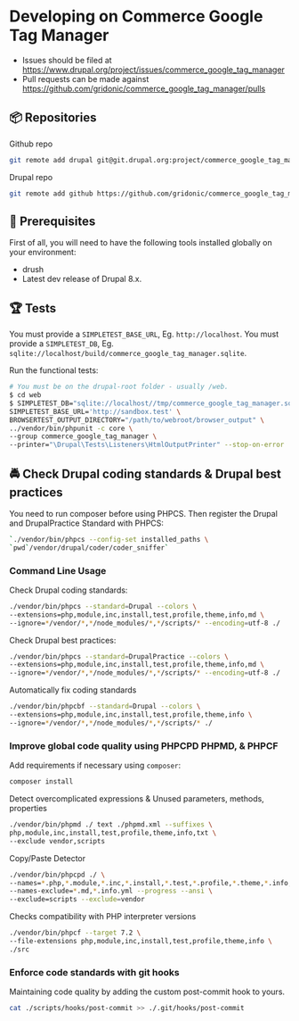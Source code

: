 # Developing on Commerce Google Tag Manager

- Issues should be filed at
  https://www.drupal.org/project/issues/commerce_google_tag_manager
- Pull requests can be made against
  https://github.com/gridonic/commerce_google_tag_manager/pulls

## 📦 Repositories

Github repo

```bash
git remote add drupal git@git.drupal.org:project/commerce_google_tag_manager.git
```

Drupal repo

```bash
git remote add github https://github.com/gridonic/commerce_google_tag_manager
```

## 🔧 Prerequisites

First of all, you will need to have the following tools installed
globally on your environment:

- drush
- Latest dev release of Drupal 8.x.

## 🏆 Tests

You must provide a `SIMPLETEST_BASE_URL`, Eg. `http://localhost`.
You must provide a `SIMPLETEST_DB`, Eg. `sqlite://localhost/build/commerce_google_tag_manager.sqlite`.

Run the functional tests:

```bash
# You must be on the drupal-root folder - usually /web.
$ cd web
$ SIMPLETEST_DB="sqlite://localhost//tmp/commerce_google_tag_manager.sqlite" \
SIMPLETEST_BASE_URL='http://sandbox.test' \
BROWSERTEST_OUTPUT_DIRECTORY="/path/to/webroot/browser_output" \
../vendor/bin/phpunit -c core \
--group commerce_google_tag_manager \
--printer="\Drupal\Tests\Listeners\HtmlOutputPrinter" --stop-on-error
```

## 🚔 Check Drupal coding standards & Drupal best practices

You need to run composer before using PHPCS. Then register the Drupal
and DrupalPractice Standard with PHPCS:

```bash
`./vendor/bin/phpcs --config-set installed_paths \
`pwd`/vendor/drupal/coder/coder_sniffer`
```

### Command Line Usage

Check Drupal coding standards:

```bash
./vendor/bin/phpcs --standard=Drupal --colors \
--extensions=php,module,inc,install,test,profile,theme,info,md \
--ignore=*/vendor/*,*/node_modules/*,*/scripts/* --encoding=utf-8 ./
```

Check Drupal best practices:

```bash
./vendor/bin/phpcs --standard=DrupalPractice --colors \
--extensions=php,module,inc,install,test,profile,theme,info,md \
--ignore=*/vendor/*,*/node_modules/*,*/scripts/* --encoding=utf-8 ./
```

Automatically fix coding standards

```bash
./vendor/bin/phpcbf --standard=Drupal --colors \
--extensions=php,module,inc,install,test,profile,theme,info \
--ignore=*/vendor/*,*/node_modules/*,*/scripts/* ./
```

### Improve global code quality using PHPCPD PHPMD, & PHPCF

Add requirements if necessary using `composer`:

```bash
composer install
```

Detect overcomplicated expressions & Unused parameters, methods, properties

```bash
./vendor/bin/phpmd ./ text ./phpmd.xml --suffixes \
php,module,inc,install,test,profile,theme,info,txt \
--exclude vendor,scripts
```

Copy/Paste Detector

```bash
./vendor/bin/phpcpd ./ \
--names=*.php,*.module,*.inc,*.install,*.test,*.profile,*.theme,*.info,*.txt \
--names-exclude=*.md,*.info.yml --progress --ansi \
--exclude=scripts --exclude=vendor
```

Checks compatibility with PHP interpreter versions

```bash
./vendor/bin/phpcf --target 7.2 \
--file-extensions php,module,inc,install,test,profile,theme,info \
./src
```

### Enforce code standards with git hooks

Maintaining code quality by adding the custom post-commit hook to yours.

```bash
cat ./scripts/hooks/post-commit >> ./.git/hooks/post-commit
```
